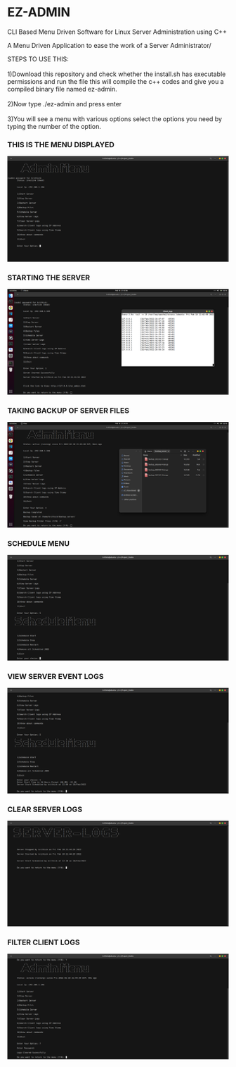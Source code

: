 
# EZ-ADMIN

CLI Based Menu Driven Software for Linux Server Administration using C++

A Menu Driven Application to ease the work of a Server Administrator/

STEPS TO USE THIS:<br><br>
        1)Download this repository and check whether the install.sh has executable permissions and run the file this will compile the c++ codes and give you a compiled binary file named ez-admin.<br><br>
        2)Now type ./ez-admin and press enter <br><br>
        3)You will see a menu with various options select the options you need by typing the number of the option.</p>

<h3>THIS IS THE MENU DISPLAYED</h3>
<img src =/img/1.png>
<br>

<h3>STARTING THE SERVER</h3>
<img src =/img/2.png>
<br>

<h3>TAKING BACKUP OF SERVER FILES</h3>
<img src =/img/3.png>
<br>

<h3>SCHEDULE MENU</h3>
<img src =/img/4.png>
<br>

<h3>VIEW SERVER EVENT LOGS</h3>
<img src =/img/5.png>
<br>

<h3>CLEAR SERVER LOGS</h3>
<img src =/img/6.png>
<br>

<h3>FILTER CLIENT LOGS</h3>
<img src =/img/7.png>
<br>


